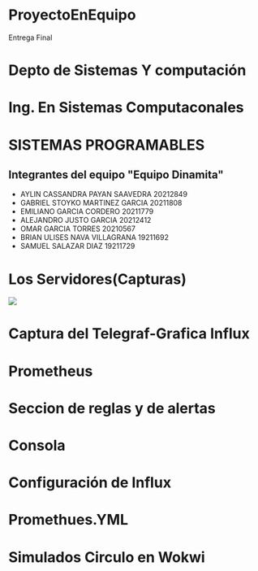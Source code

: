 # ProyectoEnEquipo
Entrega Final
# Depto de Sistemas Y computación 
# Ing. En Sistemas Computaconales
# SISTEMAS PROGRAMABLES 

## Integrantes del equipo "Equipo Dinamita"
* AYLIN CASSANDRA PAYAN SAAVEDRA 20212849
* GABRIEL STOYKO MARTINEZ GARCIA 20211808
* EMILIANO GARCIA CORDERO 20211779
* ALEJANDRO JUSTO GARCIA 20212412
* OMAR GARCIA TORRES 20210567
* BRIAN ULISES NAVA VILLAGRANA 19211692
* SAMUEL SALAZAR DIAZ 19211729

# Los Servidores(Capturas)


![](Imagenes/Image_20230926_142035_552.png)
# Captura del Telegraf-Grafica Influx



# Prometheus



# Seccion de reglas y de alertas


# Consola


# Configuración de Influx


# Promethues.YML




# Simulados Circulo en Wokwi
